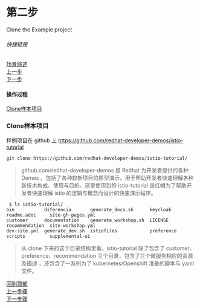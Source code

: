 # 第二步
Clone the Example project

###### 快捷链接
[场景综述](../deploy_microservices.md) <br>
[上一步](Step1.md) <br>
[下一步](Step3.md) <br>

#### 操作过程
[Clone样本项目](#Clone样本项目) <br>


### Clone样本项目
样例项目在 github 上 https://github.com/redhat-developer-demos/istio-tutorial
```
git clone https://github.com/redhat-developer-demos/istio-tutorial/
```

> github.com/redhat-developer-demos 是 Redhat 为开发者提供的各种 Demos 。包括了各种较新项目的原型演示，用于帮助开发者快速理解各种新技术构成、使用与目的。这里使用到的 istio-tutorial 是红帽为了帮助开发者快速理解 istio 的逻辑与概念而设计的快速演示程序。
```
 $ ls istio-tutorial/
bin           diferencia       generate_docs.sh      keycloak    readme.adoc     site-gh-pages.yml
customer      documentation    generate_workshop.sh  LICENSE     recommendation  site-workshop.yml
dev-site.yml  generate_dev.sh  istiofiles            preference  scripts         supplemental-ui
```
> 从 clone 下来的这个目录结构里看，istio-tutorial 除了包含了 customer、preference、recommendation 三个目录，包含了三个微服务相应的资源及描述 ，还包含了一系列为了 kubernetes/Openshift 准备的脚本与 yaml 文件。

[回到顶部](#第二步) <br>
[上一步骤](Step1.md) <br>
[下一步骤](Step2.md) <br>